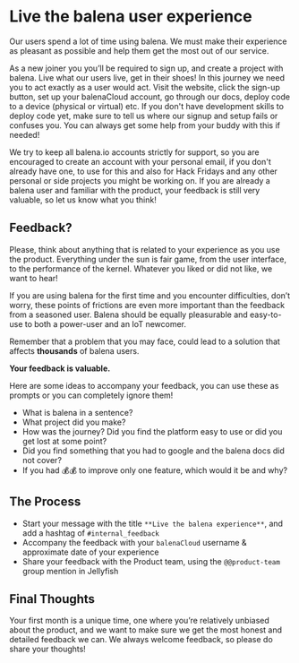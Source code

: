 # Live the balena user experience

Our users spend a lot of time using balena. We must make their experience as pleasant as possible and help them get the most out of our service.

As a new joiner you you’ll be required to sign up, and create a project with balena. Live what our users live, get in their shoes! In this journey we need you to act exactly as a user would act. Visit the website, click the sign-up button, set up your balenaCloud account, go through our docs, deploy code to a device (physical or virtual) etc. If you don't have development skills to deploy code yet, make sure to tell us where our signup and setup fails or confuses you. You can always get some help from your buddy with this if needed!

We try to keep all balena.io accounts strictly for support, so you are encouraged to create an account with your personal email, if you don't already have one, to use for this and also for Hack Fridays and any other personal or side projects you might be working on. If you are already a balena user and familiar with the product, your feedback is still very valuable, so let us know what you think!

## Feedback?

Please, think about anything that is related to your experience as you use the product. Everything under the sun is fair game, from the user interface, to the performance of the kernel. Whatever you liked or did not like, we want to hear!

If you are using balena for the first time and you encounter difficulties, don’t worry, these points of frictions are even more important than the feedback from a seasoned user. Balena should be equally pleasurable and easy-to-use to both a power-user and an IoT newcomer.

Remember that a problem that you may face, could lead to a solution that affects **thousands** of balena users.

**Your feedback is valuable.**

Here are some ideas to accompany your feedback, you can use these as prompts or you can completely ignore them!

* What is balena in a sentence?
* What project did you make?
* How was the journey? Did you find the platform easy to use or did you get lost at some point?
* Did you find something that you had to google and the balena docs did not cover?
* If you had 💰💰 to improve only one feature, which would it be and why?

## The Process

* Start your message with the title `**Live the balena experience**`, and add a hashtag of `#internal_feedback`
* Accompany the feedback with your `balenaCloud` username & approximate date of your experience
* Share your feedback with the Product team, using the `@@product-team` group mention in Jellyfish

## Final Thoughts

Your first month is a unique time, one where you’re relatively unbiased about the product, and we want to make sure we get the most honest and detailed feedback we can. We always welcome feedback, so please do share your thoughts!
